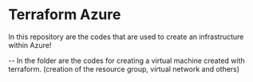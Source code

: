 # Terraform Azure
In this repository are the codes that are used to create an infrastructure within Azure!

-- In the <style> color: red; <b> vm-terraform </b> </style> folder are the codes for creating a virtual machine created with terraform. (creation of the resource group, virtual network and others)

